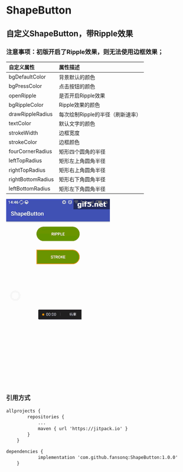# ShapeButton
## 自定义ShapeButton，带Ripple效果


### 注意事项：初版开启了Ripple效果，则无法使用边框效果；

|自定义属性|属性描述|
|:---|:---|
|bgDefaultColor|背景默认的颜色|
|bgPressColor|点击按钮的颜色|
|openRipple|是否开启Ripple效果|
|bgRippleColor|Ripple效果的颜色|
|drawRippleRadius|每次绘制Ripple的半径（刷新速率）|
|textColor|默认文字的颜色|
|strokeWidth|边框宽度|
|strokeColor|边框颜色|
|fourCornerRadius|矩形四个圆角的半径|
|leftTopRadius|矩形左上角圆角半径|
|rightTopRadius|矩形右上角圆角半径|
|rightBottomRadius|矩形右下角圆角半径|
|leftBottomRadius|矩形左下角圆角半径|

![截图](https://github.com/fansonq/ShapeButton/blob/master/screenshot/gif.gif)

### 引用方式
```
allprojects {
		repositories {
			...
			maven { url 'https://jitpack.io' }
		}
	}
```

```
dependencies {
	        implementation 'com.github.fansonq:ShapeButton:1.0.0'
	}
```
